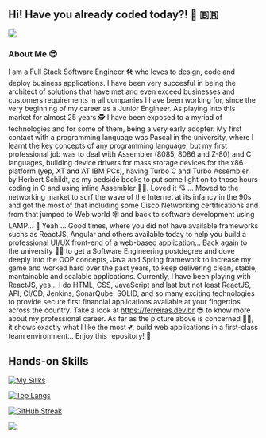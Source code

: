 ## Hi! Have you already coded today?! :superhero: :brazil:

![](https://ferreiras.dev.br/assets/gitHub/shutterstock_72897715.jpg)

### About Me :sunglasses:
I am a Full Stack Software Engineer :hammer_and_wrench: who loves to design, code and deploy business applications. I have been very succesful in being the architect of  solutions that have met and even exceed businesses and customers requirements in all companies I have been working for, since the very beginning of my career as a Junior Engineer. As playing into this market for almost 25 years :detective: I have been exposed to a myriad of technologies and for some of them, being a very early adopter. My first contact with a programming language was Pascal in the university, where I learnt the key concepts of any programming language, but my first professional job was to deal with  Assembler (8085, 8086 and Z-80) and C languages, building device drivers for mass storage devices for the x86 platform (yep, XT and AT IBM PCs), having Turbo C and Turbo Assembler, by Herbert Schildt, as my bedside books to put some light on to those hours coding in C and using inline Assembler :man_technologist:. Loved it :cupid: ... Moved to the networking market to surf the wave of the Internet at its infancy in the 90s and got the most of that including some Cisco Networking certifications and from that jumped to Web world :spider_web: and back to software development using LAMP... :woozy_face: Yeah ... Good times, where you did not have available frameworks suchs as ReactJS, Angular and others available today to help you build a professional UI/UX front-end of a web-based application... Back again to the university :man_student: to get a Software Engineering postdegree and dove deeply into the OOP concepts, Java and Spring framework to increase my game and worked hard over the past years, to keep delivering clean, stable, mantainable and scalable applications. Currently, I have been playing with ReactJS, yes... I do HTML, CSS, JavaScript and last but not least ReactJS, API, CI/CD, Jenkins, SonarQube, SOLID, and so many exciting technologies to provide secure first financial applications available at your fingertips across the country. Take a look at https://ferreiras.dev.br :sunglasses: to know more about my professional career. As far as the picture above is concerned :construction_worker_man:, it shows exactly what I like the most :two_hearts:, build web applications in a first-class team environment... Enjoy this repository! :partying_face:

## Hands-on Skills
[![My Sillks](https://skillicons.dev/icons?i=java,spring,mysql,mongodb,php,ts,react,docker,redhat,aws,jenkins,redis)](https://skillicons.dev)

[![Top Langs](https://github-readme-stats.vercel.app/api/top-langs/?username=rnhc1000&layout=compact&theme=dark)](https://github.com/rnhc1000/github-readme-stats)

[![GitHub Streak](https://streak-stats.demolab.com?user=rnhc1000&theme=dark)](https://git.io/streak-stats)

<picture>
  <source
    srcset="https://github-readme-stats.vercel.app/api?username=rnhc1000&show_icons=true&theme=dark"
    media="(prefers-color-scheme: dark)"
  />
  <source
    srcset="https://github-readme-stats.vercel.app/api?username=rnhc1000&show_icons=true"
    media="(prefers-color-scheme: light), (prefers-color-scheme: no-preference)"
  />
  <img src="https://github-readme-stats.vercel.app/api?username=rnhc1000&show_icons=true" />
</picture>



